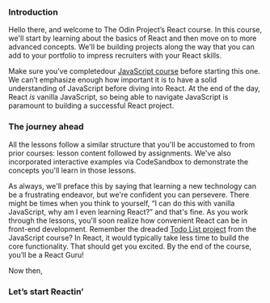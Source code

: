 ### Introduction

Hello there, and welcome to The Odin Project’s React course. In this course, we'll start by learning about the basics of React and then move on to more advanced concepts. We'll be building projects along the way that you can add to your portfolio to impress recruiters with your React skills.

Make sure you’ve completedour [JavaScript course](https://www.theodinproject.com/paths/full-stack-javascript/courses/javascript) before starting this one. We can’t emphasize enough how important it is to have a solid understanding of JavaScript before diving into React. At the end of the day, React *is* vanilla JavaScript, so being able to navigate JavaScript is paramount to building a successful React project.

### The journey ahead

All the lessons follow a similar structure that you'll be accustomed to from prior courses: lesson content followed by assignments. We've also incorporated interactive examples via CodeSandbox to demonstrate the concepts you'll learn in those lessons.

As always, we'll preface this by saying that learning a new technology can be a frustrating endeavor, but we're confident you can persevere. There might be times when you think to yourself, “I can do this with vanilla JavaScript, why am I even learning React?” and that's fine. As you work through the lessons, you'll soon realize how convenient React can be in front-end development. Remember the dreaded [Todo List project](https://www.theodinproject.com/lessons/node-path-javascript-todo-list) from the JavaScript course? In React, it would typically take less time to build the core functionality. That should get you excited. By the end of the course, you’ll be a React Guru!

Now then,

### Let’s start Reactin’
